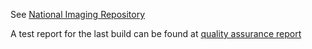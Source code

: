 See [National Imaging Repository](https://fictional-tribble-kgg7ov1.pages.github.io/)

A test report for the last build can be found at [quality assurance report](https://fictional-tribble-kgg7ov1.pages.github.io/qa.html)
